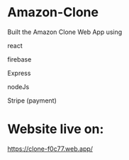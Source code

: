 # Amazon-Clone

Built the Amazon Clone Web App using 

react

firebase

Express

nodeJs

Stripe (payment)


# Website live on:

<a href="https://clone-f0c77.web.app/">https://clone-f0c77.web.app/</a>
